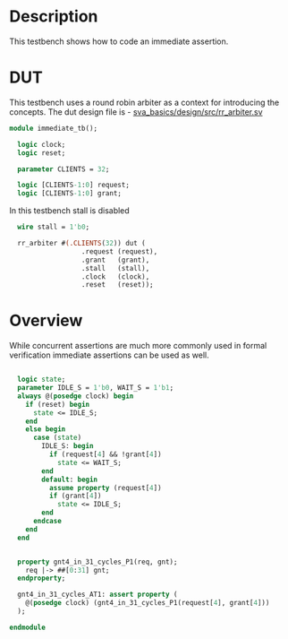 # Description
This testbench shows how to code an immediate assertion.

# DUT
This testbench uses a round robin arbiter as a context for introducing the
concepts. The dut design file is -
[sva_basics/design/src/rr_arbiter.sv](https://github.com/openformal/sva_basics/blob/master/design/docs/rr_arbiter.md)

```sv
module immediate_tb();

  logic clock;
  logic reset;

  parameter CLIENTS = 32;

  logic [CLIENTS-1:0] request;
  logic [CLIENTS-1:0] grant;

```
In this testbench stall is disabled
```sv
  wire stall = 1'b0;

  rr_arbiter #(.CLIENTS(32)) dut (
                  .request (request),
                  .grant   (grant),
                  .stall   (stall),
                  .clock   (clock),
                  .reset   (reset));

```
# Overview
While concurrent assertions are much more commonly used in
formal verification immediate assertions can be used as well.
```sv

  logic state;
  parameter IDLE_S = 1'b0, WAIT_S = 1'b1;
  always @(posedge clock) begin
    if (reset) begin
      state <= IDLE_S;
    end
    else begin
      case (state)
        IDLE_S: begin
          if (request[4] && !grant[4])
            state <= WAIT_S;
        end
        default: begin
          assume property (request[4])
          if (grant[4])
            state <= IDLE_S;
        end
      endcase
    end
  end


  property gnt4_in_31_cycles_P1(req, gnt);
    req |-> ##[0:31] gnt;
  endproperty;

  gnt4_in_31_cycles_AT1: assert property (
    @(posedge clock) (gnt4_in_31_cycles_P1(request[4], grant[4]))
  );

endmodule
```
